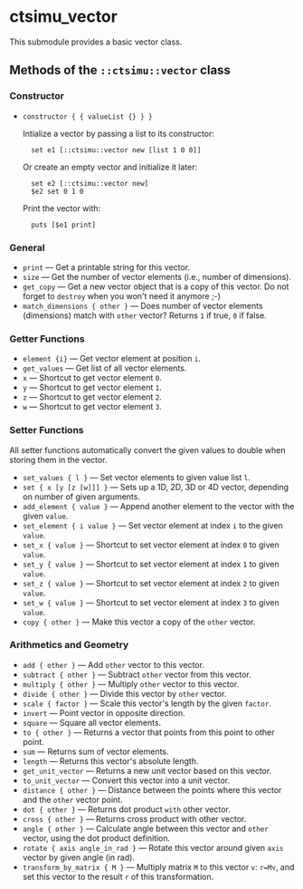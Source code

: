 # ctsimu_vector
This submodule provides a basic vector class.

## Methods of the `::ctsimu::vector` class

### Constructor

* `constructor { { valueList {} } }`
    
    Intialize a vector by passing a list to its constructor:

        set e1 [::ctsimu::vector new [list 1 0 0]]

    Or create an empty vector and initialize it later:

        set e2 [::ctsimu::vector new]
        $e2 set 0 1 0

    Print the vector with:

        puts [$e1 print]

### General

* `print` — Get a printable string for this vector.
* `size` — Get the number of vector elements (i.e., number of dimensions).
* `get_copy` — Get a new vector object that is a copy of this vector. Do not forget to `destroy` when you won't need it anymore ;-)
* `match_dimensions { other }` — Does number of vector elements (dimensions) match with `other` vector? Returns `1` if true, `0` if false.

### Getter Functions

* `element {i}` — Get vector element at position `i`.
* `get_values` — Get list of all vector elements.
* `x` — Shortcut to get vector element `0`.
* `y` — Shortcut to get vector element `1`.
* `z` — Shortcut to get vector element `2`.
* `w` — Shortcut to get vector element `3`.

### Setter Functions

All setter functions automatically convert the given values to double when storing them in the vector.

* `set_values { l }` — Set vector elements to given value list `l`.
* `set { x [y [z [w]]] }` — Sets up a 1D, 2D, 3D or 4D vector, depending on number of given arguments.
* `add_element { value }` — Append another element to the vector with the given `value`.
* `set_element { i value }` — Set vector element at index `i` to the given `value`.
* `set_x { value }` — Shortcut to set vector element at index `0` to given `value`.
* `set_y { value }` — Shortcut to set vector element at index `1` to given `value`.
* `set_z { value }` — Shortcut to set vector element at index `2` to given `value`.
* `set_w { value }` — Shortcut to set vector element at index `3` to given `value`.
* `copy { other }` — Make this vector a copy of the `other` vector.

### Arithmetics and Geometry

* `add { other }` — Add `other` vector to this vector.
* `subtract { other }` — Subtract `other` vector from this vector.
* `multiply { other }` — Multiply `other` vector to this vector.
* `divide { other }` — Divide this vector by `other` vector.
* `scale { factor }` — Scale this vector's length by the given `factor`.
* `invert` — Point vector in opposite direction.
* `square` — Square all vector elements.
* `to { other }` — Returns a vector that points from this point to other point.
* `sum` — Returns sum of vector elements.
* `length` — Returns this vector's absolute length.
* `get_unit_vector` — Returns a new unit vector based on this vector.
* `to_unit_vector` — Convert this vector into a unit vector.
* `distance { other }` — Distance between the points where this vector and the `other` vector point.
* `dot { other }` — Returns dot product `with` other vector.
* `cross { other }` — Returns cross product with other vector.
* `angle { other }` — Calculate angle between this vector and `other` vector, using the dot product definition.
* `rotate { axis angle_in_rad }` — Rotate this vector around given `axis` vector by given angle (in rad).
* `transform_by_matrix { M }` — Multiply matrix `M` to this vector `v`: `r=Mv`, and set this vector to the result `r` of this transformation.